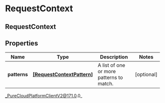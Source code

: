 # RequestContext

## RequestContext

## Properties

|Name | Type | Description | Notes|
|------------ | ------------- | ------------- | -------------|
| **patterns** | [**[RequestContextPattern]**]([RequestContextPattern]) | A list of one or more patterns to match. | [optional] |



_PureCloudPlatformClientV2@171.0.0_
